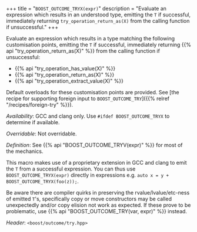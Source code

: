 +++
title = "`BOOST_OUTCOME_TRYX(expr)`"
description = "Evaluate an expression which results in an understood type, emitting the `T` if successful, immediately returning `try_operation_return_as(X)` from the calling function if unsuccessful."
+++

Evaluate an expression which results in a type matching the following customisation points, emitting the `T` if successful, immediately returning {{% api "try_operation_return_as(X)" %}} from the calling function if unsuccessful:

- {{% api "try_operation_has_value(X)" %}}
- {{% api "try_operation_return_as(X)" %}}
- {{% api "try_operation_extract_value(X)" %}}

Default overloads for these customisation points are provided. See [the recipe for supporting foreign input to `BOOST_OUTCOME_TRY`]({{% relref "/recipes/foreign-try" %}}).

*Availability*: GCC and clang only. Use `#ifdef BOOST_OUTCOME_TRYX` to determine if available.

*Overridable*: Not overridable.

*Definition*: See {{% api "BOOST_OUTCOME_TRYV(expr)" %}} for most of the mechanics.

This macro makes use of a proprietary extension in GCC and clang to emit the `T` from a successful expression. You can thus use `BOOST_OUTCOME_TRYX(expr)` directly in expressions e.g. `auto x = y + BOOST_OUTCOME_TRYX(foo(z));`.

Be aware there are compiler quirks in preserving the rvalue/lvalue/etc-ness of emitted `T`'s, specifically copy or move constructors may be called unexpectedly and/or copy elision not work as expected. If these prove to be problematic, use {{% api "BOOST_OUTCOME_TRY(var, expr)" %}} instead.

*Header*: `<boost/outcome/try.hpp>`